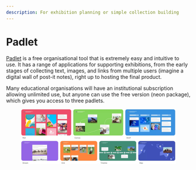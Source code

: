 ```yaml
---
description: For exhibition planning or simple collection building
---
```


# Padlet

[Padlet](https://en-gb.padlet.com/) is a free organisational tool that is extremely easy and intuitive to use. It has a range of applications for supporting exhibitions, from the early stages of collecting text, images, and links from multiple users (imagine a digital wall of post-it notes), right up to hosting the final product.

Many educational organisations will have an institutional subscription allowing unlimited use, but anyone can use the free version (neon package), which gives you access to three padlets.&#x20;

<figure><img src="../.gitbook/assets/padletformats.jpg" alt=""><figcaption></figcaption></figure>
